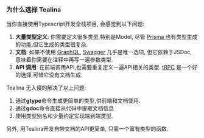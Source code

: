 ### 为什么选择 Tealina

当你直接使用Typescript开发全栈项目, 会感觉到以下问题:

1. **大量类型定义**: 你需要定义很多类型,特别是Model, 尽管 [ Prisma ](https://prisma.io) 也有类型生成的功能,但它生成的类型很复杂.
2. **文档**: 如果不使用 [GraphQL](https://graphql.org/), [Swagger](https://swagger.io/docs/open-source-tools/swagger-editor/) 几乎是唯一选项, 但它依赖于JSDoc, 意味着你需要在注释中再写一遍参数类型.
3. **API 调用**: 在前端调用API,也需要重复定义一遍API相关的类型.  [tRPC](https://trpc.io) 是一个好的选择,可惜它没有文档生成.

Tealina 无入侵的解决了以上问题:
1. 通过**gtype**命令生成更简单的类型,供前端和文档使用.
2. 通过**gdoc**命令直接从代码中提取文档信息
3. 使用类型别名和少量约定实现端到端类型.

另外, 用Tealina开发自带文档的API更简单, 只需一个富有类型的函数.